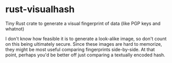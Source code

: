 # rust-visualhash
Tiny Rust crate to generate a visual fingerprint of data (like PGP keys and whatnot)

I don't know how feasible it is to generate a look-alike image, so don't count on this being ultimately secure. 
Since these images are hard to memorize, they might be most useful comparing fingerprints side-by-side. 
At that point, perhaps you'd be better off just comparing a textually encoded hash.
